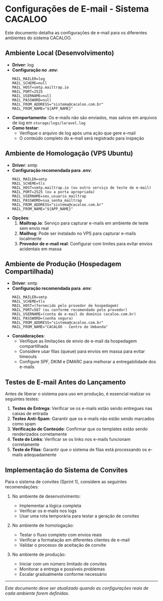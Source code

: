 # Configurações de E-mail - Sistema CACALOO

Este documento detalha as configurações de e-mail para os diferentes ambientes do sistema CACALOO.

## Ambiente Local (Desenvolvimento)

- **Driver**: log
- **Configuração no .env**:
  ```
  MAIL_MAILER=log
  MAIL_SCHEME=null
  MAIL_HOST=smtp.mailtrap.io
  MAIL_PORT=2525
  MAIL_USERNAME=null
  MAIL_PASSWORD=null
  MAIL_FROM_ADDRESS="sistema@cacaloo.com.br"
  MAIL_FROM_NAME="${APP_NAME}"
  ```
- **Comportamento**: Os e-mails não são enviados, mas salvos em arquivos de log em `storage/logs/laravel.log`
- **Como testar**: 
  - Verifique o arquivo de log após uma ação que gere e-mail
  - O conteúdo completo do e-mail será registrado para inspeção

## Ambiente de Homologação (VPS Ubuntu)

- **Driver**: smtp
- **Configuração recomendada para .env**:
  ```
  MAIL_MAILER=smtp
  MAIL_SCHEME=tls
  MAIL_HOST=smtp.mailtrap.io (ou outro serviço de teste de e-mail)
  MAIL_PORT=2525 (ou a porta apropriada)
  MAIL_USERNAME=seu_usuario_mailtrap
  MAIL_PASSWORD=sua_senha_mailtrap
  MAIL_FROM_ADDRESS="sistema@cacaloo.com.br"
  MAIL_FROM_NAME="${APP_NAME}"
  ```
- **Opções**:
  1. **Mailtrap.io**: Serviço para capturar e-mails em ambiente de teste sem envio real
  2. **Mailhog**: Pode ser instalado no VPS para capturar e-mails localmente
  3. **Provedor de e-mail real**: Configurar com limites para evitar envios acidentais em massa

## Ambiente de Produção (Hospedagem Compartilhada)

- **Driver**: smtp
- **Configuração recomendada para .env**:
  ```
  MAIL_MAILER=smtp
  MAIL_SCHEME=tls
  MAIL_HOST=(fornecido pelo provedor de hospedagem)
  MAIL_PORT=587 (ou conforme recomendado pelo provedor)
  MAIL_USERNAME=(conta de e-mail do domínio cacaloo.com.br)
  MAIL_PASSWORD=(senha segura)
  MAIL_FROM_ADDRESS="sistema@cacaloo.com.br"
  MAIL_FROM_NAME="CACALOO - Centro de Umbanda"
  ```
- **Considerações**:
  - Verifique as limitações de envio de e-mail da hospedagem compartilhada
  - Considere usar filas (queue) para envios em massa para evitar timeouts
  - Configure SPF, DKIM e DMARC para melhorar a entregabilidade dos e-mails

## Testes de E-mail Antes do Lançamento

Antes de liberar o sistema para uso em produção, é essencial realizar os seguintes testes:

1. **Testes de Entrega**: Verificar se os e-mails estão sendo entregues nas caixas de entrada
2. **Testes Anti-Spam**: Garantir que os e-mails não estão sendo marcados como spam
3. **Verificação de Conteúdo**: Confirmar que os templates estão sendo renderizados corretamente
4. **Teste de Links**: Verificar se os links nos e-mails funcionam corretamente
5. **Teste de Filas**: Garantir que o sistema de filas está processando os e-mails adequadamente

## Implementação do Sistema de Convites

Para o sistema de convites (Sprint 1), considere as seguintes recomendações:

1. No ambiente de desenvolvimento:
   - Implementar a lógica completa
   - Verificar os e-mails nos logs
   - Usar uma rota temporária para testar a geração de convites

2. No ambiente de homologação:
   - Testar o fluxo completo com envios reais
   - Verificar a formatação em diferentes clientes de e-mail
   - Validar o processo de aceitação de convite

3. No ambiente de produção:
   - Iniciar com um número limitado de convites
   - Monitorar a entrega e possíveis problemas
   - Escalar gradualmente conforme necessário

---

*Este documento deve ser atualizado quando as configurações reais de cada ambiente forem definidas.*

